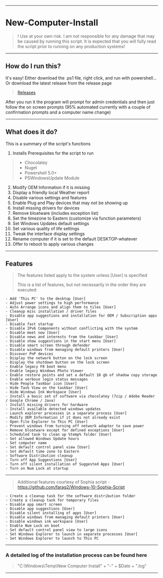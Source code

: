 _______________
# New-Computer-Install

>! Use at your own risk. I am not responsible for any damage that may be caused by running this script. It is expected that you will fully read the script prior to running on any production systems!
_______________
## How do I run this?

It's easy! Either download the .ps1 file, right click, and run with powershell... Or download the latest release from the release page
> [Releases](https://github.com/aar318/New-Computer-Install/releases)

After you run it the program will prompt for admin credentials and then just follow the on screen prompts (95% automated currently with a couple of confirmation prompts and a computer name change)
_______________
## What does it do?

This is a summary of the script's functions

1. Installs Prerequisites for the script to run
  >    - Chocolatey
  >    - Nuget
  >    - Powershell 5.0+
  >    - PSWindowsUpdate Module
2. Modify OEM Information if it is missing
3. Display a friendly local Weather report
4. Disable various settings and features
5. Enable Plug and Play devices that may not be showing up
6. Install missing drivers for devices
7. Remove bloatware (includes exception list)
8. Set the timezone to Eastern (customize via function parameters)
9. Set Windows Updates default settings
10. Set various quality of life settings
11. Tweak the interface display settings  
12. Rename computer if it is set to the default DESKTOP-whatever
13. Offer to reboot to apply various changes

_______________
## Features

> The features listed apply to the system unless [User] is specified
>
> This is a list of features, but not necessarily in the order they are executed:

    - Add 'This PC' to the desktop [User]
    - Adjust power settings to high performance
    - Auto Arrange icons and align them to tiles [User]
    - Cleanup misc installation / driver files
    - Disable app suggestions and installation for OEM / Subscription apps [User]
    - Disable fast startup
    - Disable IPv6 Components without conflicting with the system
    - Disable meet now [User]
    - Disable news and interests from the taskbar [User]
    - Disable show suggestions in the start menu [User]
    - Disable smart screen through defender
    - Disable windows from managing default printers [User]
    - Discover PnP devices
    - Display the network button on the lock screen
    - Display the shutdown button on the lock screen
    - Enable legacy F8 boot menu
    - Enable legacy Windows Photo Viewer
    - Enable restore points and set a default 10 gb of shadow copy storage
    - Enable verbose login status messages
    - Hide People Taskbar icon [User]
    - Hide Task View on the taskbar [User]
    - Hide Windows Ink Workspace [User]
    - Install a basic set of software via chocolatey (7zip / Adobe Reader / Google Chrome / Java)
    - Install missing drivers for hardware
    - Install available detected windows updates
    - Launch explorer processes in a separate process [User]
    - Modify OEM Information if it does not already exist
    - Open File Explorer to This PC [User]
    - Prevent windows from turning off network adapter to save power
    - Remove bloatware except for defined exceptions [User]
    - Scheduled task to clean up %temp% folder [User]
    - Set allowed Windows Update hours
    - Set computer name
    - Set default control panel view [User]
    - Set default time zone to Eastern
    - Software Distribution cleanup
    - Turn off App Suggestions [User]
    - Turn off silent installation of Suggested Apps [User]
    - Turn on Num Lock at startup

_______________
> Additional features courtesy of Sophia script - https://github.com/farag2/Windows-10-Sophia-Script 

    - Create a cleanup task for the software distribution folder
    - Create a cleanup task for temporary files
    - Disable app smart screen
    - Disable app suggestions [User]
    - Disable silent installing of apps [User]
    - Disable windows from managing default printers [User]
    - Disable windows ink workspace [User]
    - Enable Num Lock on boot
    - Set default control panel view to large icons
    - Set Windows Explorer to launch in separate processes [User]
    - Set Windows Explorer to launch to This PC

_______________
### A detailed log of the installation process can be found here
> "C:\Windows\Temp\New Computer Install" + "-" + $Date + ".log"
_______________
